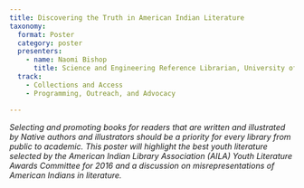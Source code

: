 ```yaml
---
title: Discovering the Truth in American Indian Literature	
taxonomy:
  format: Poster
  category: poster
  presenters:
    - name: Naomi Bishop
	  title: Science and Engineering Reference Librarian, University of Denver
  track:
    - Collections and Access
    - Programming, Outreach, and Advocacy

---
```

_Selecting and promoting books for readers that are written and illustrated by Native authors and illustrators should be a priority for every library from public to academic. This poster will highlight the best youth literature selected by the American Indian Library Association (AILA) Youth Literature Awards Committee for 2016 and a discussion on misrepresentations of American Indians in literature._
